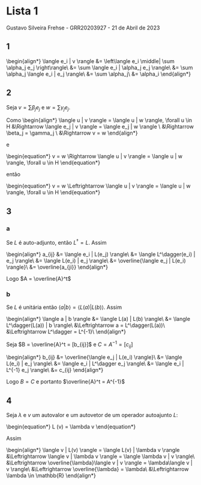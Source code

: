 <!---
vim: ft=tex:tw=80
--->

# Lista 1

Gustavo Silveira Frehse - GRR20203927 - 21 de Abril de 2023

## 1

\begin{align*}
    \langle e_i | v \rangle &= \left\langle e_i \middle| \sum \alpha_j e_j \right\rangle\\
    &= \sum \langle e_i | \alpha_j e_j \rangle\\
    &= \sum \alpha_j \langle e_i | e_j \rangle\\
    &= \sum \alpha_j\\
    &= \alpha_i
\end{align*}

## 2
Seja $v = \sum \beta_j e_j$ e $w = \sum \gamma_j e_j$.

Como
\begin{align*}
    \langle u | v \rangle = \langle u | w \rangle, \forall u \in H
    &\Rightarrow \langle e_j | v \rangle = \langle e_j | w \rangle \\
    &\Rightarrow \beta_j = \gamma_j \\
    &\Rightarrow v = w
\end{align*}

e

\begin{equation*}
    v = w \Rightarrow \langle u | v \rangle = \langle u | w \rangle, \forall u \in H
\end{equation*}

então

\begin{equation*}
    v = w \Leftrightarrow \langle u | v \rangle = \langle u | w \rangle, \forall u \in H
\end{equation*}

## 3

### a

Se $L$ é auto-adjunto, então $L^\dagger = L$. Assim

\begin{align*}
    a_{ij} &= \langle e_i | L(e_j) \rangle\\
    &= \langle L^\dagger(e_i) | e_j \rangle\\
    &= \langle L(e_i) | e_j \rangle\\
    &= \overline{\langle e_j | L(e_i) \rangle}\\
    &= \overline{a_{ji}}
\end{align*}

Logo $A = \overline{A}^t$

### b

Se $L$ é unitária então $\langle a | b \rangle = \langle L(a) | L(b) \rangle$.
Assim

\begin{align*}
    \langle a | b \rangle &= \langle L(a) | L(b) \rangle\\
    &= \langle L^\dagger(L(a)) | b \rangle\\
    &\Leftrightarrow a = L^\dagger(L(a))\\
    &\Leftrightarrow L^\dagger = L^{-1}\\
\end{align*}

Seja $B = \overline{A}^t = [b_{ij}]$ e $C = A^{-1} = [c_{ij}]$

\begin{align*}
    b_{ij} &= \overline{\langle e_j | L(e_i) \rangle}\\
    &= \langle L(e_i) | e_j \rangle\\
    &= \langle e_i | L^\dagger e_j \rangle\\
    &= \langle e_i | L^{-1} e_j \rangle\\
    &= c_{ij}
\end{align*}

Logo $B = C$ e portanto $\overline{A}^t = A^{-1}$

## 4

Seja $\lambda$ e $v$ um autovalor e um autovetor de um operador
autoajunto $L$:

\begin{equation*}
    L (v) = \lambda v
\end{equation*}

Assim 

\begin{align*}
    \langle v | L(v) \rangle = \langle L(v) | \lambda v \rangle &\Leftrightarrow
    \langle v | \lambda v \rangle = \langle \lambda v |  v \rangle\\
    &\Leftrightarrow
    \overline{\lambda}\langle v | v \rangle = \lambda\langle v |  v \rangle\\
    &\Leftrightarrow \overline{\lambda} = \lambda\\
    &\Leftrightarrow \lambda \in \mathbb{R}
\end{align*}

